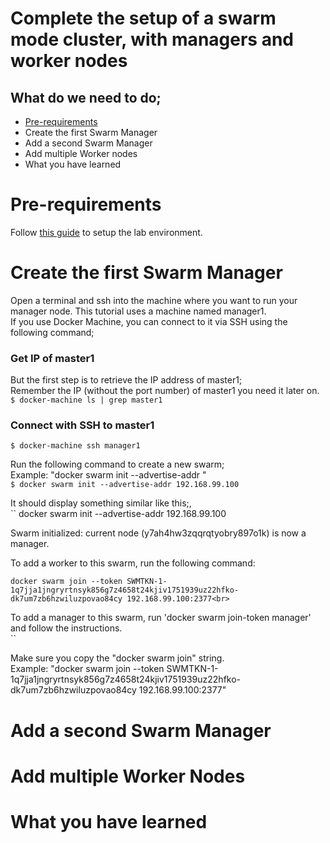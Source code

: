 # Complete the setup of a swarm mode cluster, with managers and worker nodes

## What do we need to do;
- [Pre-requirements](#prereqs)
- Create the first Swarm Manager
- Add a second Swarm Manager
- Add multiple Worker nodes
- What you have learned

# Pre-requirements
Follow [this guide](../pre-requirements.md) to setup the lab environment.

# Create the first Swarm Manager
Open a terminal and ssh into the machine where you want to run your manager node. This tutorial uses a machine named manager1.<br>
If you use Docker Machine, you can connect to it via SSH using the following command;

### Get IP of master1
But the first step is to retrieve the IP address of master1;<br>
Remember the IP (without the port number) of master1 you need it later on.<br>
``
$ docker-machine ls | grep master1
``

### Connect with SSH to master1<br>
``
$ docker-machine ssh manager1
``


Run the following command to create a new swarm;<br>
Example: "docker swarm init --advertise-addr <MANAGER1-IP>"<br>
``
$ docker swarm init --advertise-addr 192.168.99.100
``

It should display something similar like this;,<br>
``
docker swarm init --advertise-addr 192.168.99.100


Swarm initialized: current node (y7ah4hw3zqqrqtyobry897o1k) is now a manager.<br>

To add a worker to this swarm, run the following command:<br>

    docker swarm join --token SWMTKN-1-1q7jja1jngryrtnsyk856g7z4658t24kjiv1751939uz22hfko-dk7um7zb6hzwiluzpovao84cy 192.168.99.100:2377<br>

To add a manager to this swarm, run 'docker swarm join-token manager' and follow the instructions.<br>
``

Make sure you copy the "docker swarm join" string.<br>
Example: "docker swarm join --token SWMTKN-1-1q7jja1jngryrtnsyk856g7z4658t24kjiv1751939uz22hfko-dk7um7zb6hzwiluzpovao84cy 192.168.99.100:2377"

# Add a second Swarm Manager



# Add multiple Worker Nodes


# What you have learned
